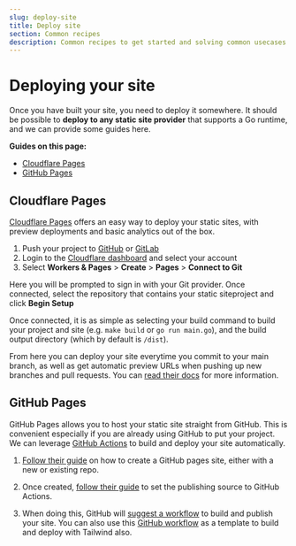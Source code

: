 ```yaml
---
slug: deploy-site
title: Deploy site
section: Common recipes
description: Common recipes to get started and solving common usecases
---
```


# Deploying your site

Once you have built your site, you need to deploy it somewhere. It should be possible to **deploy to any static site provider** that supports a Go runtime, and we can provide some guides here.

**Guides on this page:**

- [Cloudflare Pages](#cloudflare-pages)
- [GitHub Pages](#github-pages)

<div id="cloudflare-pages">

## Cloudflare Pages

[Cloudflare Pages](https://developers.cloudflare.com/pages/get-started/git-integration/) offers an easy way to deploy your static sites, with preview deployments and basic analytics out of the box.

1. Push your project to [GitHub](https://github.com/) or [GitLab](https://gitlab.com/)
1. Login to the [Cloudflare dashboard](https://dash.cloudflare.com/) and select your account
1. Select **Workers & Pages** > **Create** > **Pages** > **Connect to Git**

Here you will be prompted to sign in with your Git provider. Once connected, select the repository that contains your static siteproject and click **Begin Setup**

Once connected, it is as simple as selecting your build command to build your project and site (e.g. `make build` or `go run main.go`), and the build output directory (which by default is `/dist`).

From here you can deploy your site everytime you commit to your main branch, as well as get automatic preview URLs when pushing up new branches and pull requests. You can [read their docs](https://developers.cloudflare.com/pages/) for more information.

</div>
<div id="github-pages">

## GitHub Pages

GitHub Pages allows you to host your static site straight from GitHub. This is convenient especially if you are already using GitHub to put your project. We can leverage [GitHub Actions](https://github.com/features/actions) to build and deploy your site automatically.

1. [Follow their guide](https://docs.github.com/en/pages/getting-started-with-github-pages/creating-a-github-pages-site) on how to create a GitHub pages site, either with a new or existing repo.

1. Once created, [follow their guide](https://docs.github.com/en/pages/getting-started-with-github-pages/configuring-a-publishing-source-for-your-github-pages-site#publishing-with-a-custom-github-actions-workflow) to set the publishing source to GitHub Actions.

1. When doing this, GitHub will [suggest a workflow](https://docs.github.com/en/pages/getting-started-with-github-pages/configuring-a-publishing-source-for-your-github-pages-site#creating-a-custom-github-actions-workflow-to-publish-your-site) to build and publish your site. You can also use this [GitHub workflow](https://github.com/man-on-box/man-on-box.github.io/blob/main/.github/workflows/deploy-site.yaml) as a template to build and deploy with Tailwind also.
</div>
